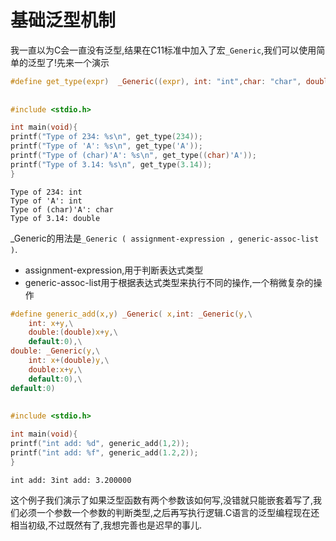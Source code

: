 
# 基础泛型机制

我一直以为C会一直没有泛型,结果在C11标准中加入了宏`_Generic`,我们可以使用简单的泛型了!先来一个演示


```c
#define get_type(expr)  _Generic((expr), int: "int",char: "char", double: "double")
    
                
#include <stdio.h>

int main(void){
printf("Type of 234: %s\n", get_type(234));
printf("Type of 'A': %s\n", get_type('A'));
printf("Type of (char)'A': %s\n", get_type((char)'A'));
printf("Type of 3.14: %s\n", get_type(3.14));
}
```

    Type of 234: int
    Type of 'A': int
    Type of (char)'A': char
    Type of 3.14: double


_Generic的用法是`_Generic ( assignment-expression , generic-assoc-list )`.

+ assignment-expression,用于判断表达式类型
+ generic-assoc-list用于根据表达式类型来执行不同的操作,一个稍微复杂的操作


```c
#define generic_add(x,y) _Generic( x,int: _Generic(y,\
    int: x+y,\
    double:(double)x+y,\
    default:0),\
double: _Generic(y,\
    int: x+(double)y,\
    double:x+y,\
    default:0),\
default:0)
    
                
#include <stdio.h>

int main(void){
printf("int add: %d", generic_add(1,2));
printf("int add: %f", generic_add(1.2,2));
}
```

    int add: 3int add: 3.200000

这个例子我们演示了如果泛型函数有两个参数该如何写,没错就只能嵌套着写了,我们必须一个参数一个参数的判断类型,之后再写执行逻辑.C语言的泛型编程现在还相当初级,不过既然有了,我想完善也是迟早的事儿.

